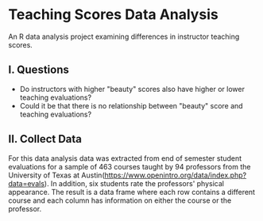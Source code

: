 # Teaching Scores Data Analysis
An R data analysis project examining differences in instructor teaching scores.


## I. Questions
- Do instructors with higher "beauty" scores also have higher or lower teaching evaluations?
- Could it be that there is no relationship between "beauty" score and teaching evaluations?

## II. Collect Data
For this data analysis data was extracted from end of semester student evaluations for a sample of 463 courses taught by 94 professors from the University of Texas at Austin(https://www.openintro.org/data/index.php?data=evals). In addition, six students rate the professors' physical appearance. The result is a data frame where each row contains a different course and each column has information on either the course or the professor.  


